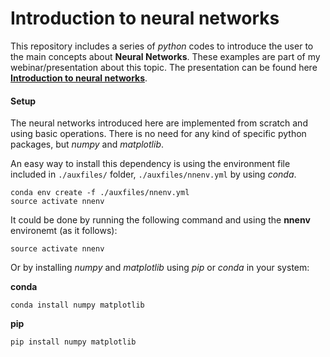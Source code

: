 # Introduction to neural networks

This repository includes a series of *python* codes to introduce the user to the main concepts about **Neural Networks**.
These examples are part of my webinar/presentation about this topic. The presentation can be found here [**Introduction to neural networks**](https://jamaltoutouh.github.io/communication/introduction-neural-networks/).

#### Setup
The neural networks introduced here are implemented from scratch and using basic operations. There is no need for any kind of specific python packages, but *numpy* and *matplotlib*.

An easy way to install this dependency is using the environment file included in ``./auxfiles/`` folder, ``./auxfiles/nnenv.yml`` by using *conda*.

```
conda env create -f ./auxfiles/nnenv.yml
source activate nnenv
```

It could be done by running the following command and using the **nnenv** environemt (as it follows):
```
source activate nnenv
```

Or by installing  *numpy* and *matplotlib* using *pip* or *conda* in your system:

**conda**
```
conda install numpy matplotlib
```
**pip**
```
pip install numpy matplotlib
```


